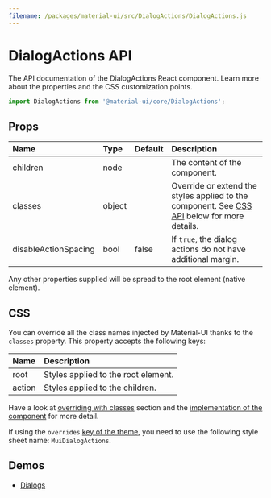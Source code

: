 ```yaml
---
filename: /packages/material-ui/src/DialogActions/DialogActions.js
---
```


<!--- This documentation is automatically generated, do not try to edit it. -->

# DialogActions API

<p class="description">The API documentation of the DialogActions React component. Learn more about the properties and the CSS customization points.</p>

```js
import DialogActions from '@material-ui/core/DialogActions';
```



## Props

| Name | Type | Default | Description |
|:-----|:-----|:--------|:------------|
| <span class="prop-name">children</span> | <span class="prop-type">node</span> |   | The content of the component. |
| <span class="prop-name">classes</span> | <span class="prop-type">object</span> |   | Override or extend the styles applied to the component. See [CSS API](#css-api) below for more details. |
| <span class="prop-name">disableActionSpacing</span> | <span class="prop-type">bool</span> | <span class="prop-default">false</span> | If `true`, the dialog actions do not have additional margin. |

Any other properties supplied will be spread to the root element (native element).

## CSS

You can override all the class names injected by Material-UI thanks to the `classes` property.
This property accepts the following keys:


| Name | Description |
|:-----|:------------|
| <span class="prop-name">root</span> | Styles applied to the root element.
| <span class="prop-name">action</span> | Styles applied to the children.

Have a look at [overriding with classes](/customization/overrides/#overriding-with-classes) section
and the [implementation of the component](https://github.com/mui-org/material-ui/blob/master/packages/material-ui/src/DialogActions/DialogActions.js)
for more detail.

If using the `overrides` [key of the theme](/customization/themes/#css),
you need to use the following style sheet name: `MuiDialogActions`.

## Demos

- [Dialogs](/demos/dialogs/)

